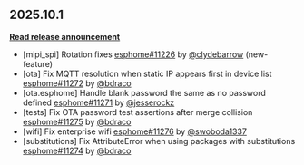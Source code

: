 ## 2025.10.1

[**Read release announcement**](https://beta.esphome.io/changelog/2025.10.0)

- [mipi_spi] Rotation fixes [esphome#11226](https://github.com/esphome/esphome/pull/11226) by [@clydebarrow](https://github.com/clydebarrow) (new-feature)
- [ota] Fix MQTT resolution when static IP appears first in device list [esphome#11272](https://github.com/esphome/esphome/pull/11272) by [@bdraco](https://github.com/bdraco)
- [ota.esphome] Handle blank password the same as no password defined [esphome#11271](https://github.com/esphome/esphome/pull/11271) by [@jesserockz](https://github.com/jesserockz)
- [tests] Fix OTA password test assertions after merge collision [esphome#11275](https://github.com/esphome/esphome/pull/11275) by [@bdraco](https://github.com/bdraco)
- [wifi] Fix enterprise wifi [esphome#11276](https://github.com/esphome/esphome/pull/11276) by [@swoboda1337](https://github.com/swoboda1337)
- [substitutions] Fix AttributeError when using packages with substitutions [esphome#11274](https://github.com/esphome/esphome/pull/11274) by [@bdraco](https://github.com/bdraco)

